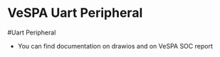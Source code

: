# VeSPA Uart Peripheral

#Uart Peripheral
- You can find documentation on drawios and on VeSPA SOC report
